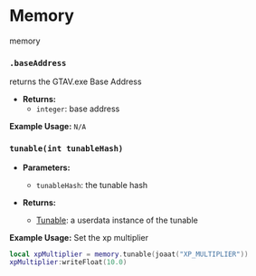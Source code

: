 # Memory
memory

### `.baseAddress`

returns the GTAV.exe Base Address

- **Returns:**
    - `integer`: base address

**Example Usage:**
`N/A`

### `tunable(int tunableHash)`

- **Parameters:**
    - `tunableHash`: the tunable hash

- **Returns:**
    - [Tunable](../Main/Types/tunable.md): a userdata instance of the tunable

**Example Usage:**
Set the xp multiplier
```lua
local xpMultiplier = memory.tunable(joaat("XP_MULTIPLIER"))
xpMultiplier:writeFloat(10.0)
```